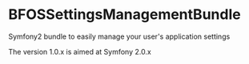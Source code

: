 BFOSSettingsManagementBundle
============================

Symfony2 bundle to easily manage your user's application settings

The version 1.0.x is aimed at Symfony 2.0.x
